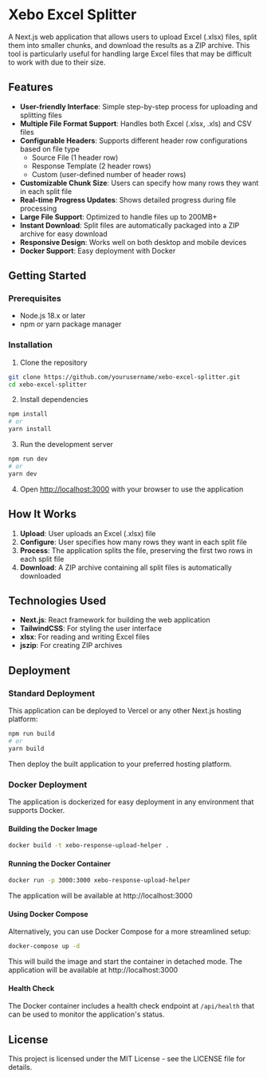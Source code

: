 # Xebo Excel Splitter

A Next.js web application that allows users to upload Excel (.xlsx) files, split them into smaller chunks, and download the results as a ZIP archive. This tool is particularly useful for handling large Excel files that may be difficult to work with due to their size.

## Features

- **User-friendly Interface**: Simple step-by-step process for uploading and splitting files
- **Multiple File Format Support**: Handles both Excel (.xlsx, .xls) and CSV files
- **Configurable Headers**: Supports different header row configurations based on file type
  - Source File (1 header row)
  - Response Template (2 header rows)
  - Custom (user-defined number of header rows)
- **Customizable Chunk Size**: Users can specify how many rows they want in each split file
- **Real-time Progress Updates**: Shows detailed progress during file processing
- **Large File Support**: Optimized to handle files up to 200MB+
- **Instant Download**: Split files are automatically packaged into a ZIP archive for easy download
- **Responsive Design**: Works well on both desktop and mobile devices
- **Docker Support**: Easy deployment with Docker

## Getting Started

### Prerequisites

- Node.js 18.x or later
- npm or yarn package manager

### Installation

1. Clone the repository

```bash
git clone https://github.com/yourusername/xebo-excel-splitter.git
cd xebo-excel-splitter
```

2. Install dependencies

```bash
npm install
# or
yarn install
```

3. Run the development server

```bash
npm run dev
# or
yarn dev
```

4. Open [http://localhost:3000](http://localhost:3000) with your browser to use the application

## How It Works

1. **Upload**: User uploads an Excel (.xlsx) file
2. **Configure**: User specifies how many rows they want in each split file
3. **Process**: The application splits the file, preserving the first two rows in each split file
4. **Download**: A ZIP archive containing all split files is automatically downloaded

## Technologies Used

- **Next.js**: React framework for building the web application
- **TailwindCSS**: For styling the user interface
- **xlsx**: For reading and writing Excel files
- **jszip**: For creating ZIP archives

## Deployment

### Standard Deployment

This application can be deployed to Vercel or any other Next.js hosting platform:

```bash
npm run build
# or
yarn build
```

Then deploy the built application to your preferred hosting platform.

### Docker Deployment

The application is dockerized for easy deployment in any environment that supports Docker.

#### Building the Docker Image

```bash
docker build -t xebo-response-upload-helper .
```

#### Running the Docker Container

```bash
docker run -p 3000:3000 xebo-response-upload-helper
```

The application will be available at http://localhost:3000

#### Using Docker Compose

Alternatively, you can use Docker Compose for a more streamlined setup:

```bash
docker-compose up -d
```

This will build the image and start the container in detached mode. The application will be available at http://localhost:3000

#### Health Check

The Docker container includes a health check endpoint at `/api/health` that can be used to monitor the application's status.

## License

This project is licensed under the MIT License - see the LICENSE file for details.
